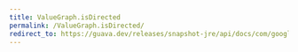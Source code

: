 ```yaml
---
title: ValueGraph.isDirected
permalink: /ValueGraph.isDirected/
redirect_to: https://guava.dev/releases/snapshot-jre/api/docs/com/google/common/graph/ValueGraph.html#isDirected--
---
```

